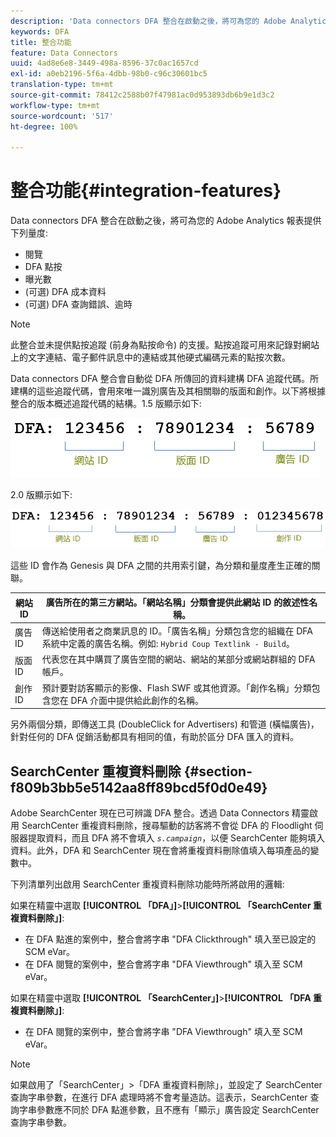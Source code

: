 ```yaml
---
description: 'Data connectors DFA 整合在啟動之後，將可為您的 Adobe Analytics 報表提供下列量度 '
keywords: DFA
title: 整合功能
feature: Data Connectors
uuid: 4ad8e6e8-3449-498a-8596-37c0ac1657cd
exl-id: a0eb2196-5f6a-4dbb-98b0-c96c30601bc5
translation-type: tm+mt
source-git-commit: 78412c2588b07f47981ac0d953893db6b9e1d3c2
workflow-type: tm+mt
source-wordcount: '517'
ht-degree: 100%

---
```


# 整合功能{#integration-features}

Data connectors DFA 整合在啟動之後，將可為您的 Adobe Analytics 報表提供下列量度:

* 閱覽
* DFA 點按
* 曝光數
* (可選) DFA 成本資料
* (可選) DFA 查詢錯誤、逾時

>[!NOTE]
>
> 此整合並未提供點按追蹤 (前身為點按命令) 的支援。點按追蹤可用來記錄對網站上的文字連結、電子郵件訊息中的連結或其他硬式編碼元素的點按次數。

Data connectors DFA 整合會自動從 DFA 所傳回的資料建構 DFA 追蹤代碼。所建構的這些追蹤代碼，會用來唯一識別廣告及其相關聯的版面和創作。以下將根據整合的版本概述追蹤代碼的結構。1.5 版顯示如下:

![](assets/DFA_id_struct1_5.png)

2.0 版顯示如下:

![](assets/DFA_id_struct2.png)

這些 ID 會作為 Genesis 與 DFA 之間的共用索引鍵，為分類和量度產生正確的關聯。

| 網站 ID | 廣告所在的第三方網站。「網站名稱」分類會提供此網站 ID 的敘述性名稱。 |
|---|---|
| 廣告 ID | 傳送給使用者之商業訊息的 ID。「廣告名稱」分類包含您的組織在 DFA 系統中定義的廣告名稱。例如: `Hybrid Coup Textlink - Build`。 |
| 版面 ID | 代表您在其中購買了廣告空間的網站、網站的某部分或網站群組的 DFA 帳戶。 |
| 創作 ID | 預計要對訪客顯示的影像、Flash SWF 或其他資源。「創作名稱」分類包含您在 DFA 介面中提供給此創作的名稱。 |

另外兩個分類，即傳送工具 (DoubleClick for Advertisers) 和管道 (橫幅廣告)，針對任何的 DFA 促銷活動都具有相同的值，有助於區分 DFA 匯入的資料。

## SearchCenter 重複資料刪除 {#section-f809b3bb5e5142aa8ff89bcd5f0d0e49}

Adobe SearchCenter 現在已可辨識 DFA 整合。透過 Data Connectors 精靈啟用 SearchCenter 重複資料刪除，搜尋驅動的訪客將不會從 DFA 的 Floodlight 伺服器提取資料，而且 DFA 將不會填入 *`s.campaign`*，以便 SearchCenter 能夠填入資料。此外，DFA 和 SearchCenter 現在會將重複資料刪除值填入每項產品的變數中。

下列清單列出啟用 SearchCenter 重複資料刪除功能時所將啟用的邏輯:

如果在精靈中選取 **[!UICONTROL 「DFA」]**>**[!UICONTROL 「SearchCenter 重複資料刪除」]**:

* 在 DFA 點進的案例中，整合會將字串 &quot;DFA Clickthrough&quot; 填入至已設定的 SCM eVar。
* 在 DFA 閱覽的案例中，整合會將字串 &quot;DFA Viewthrough&quot; 填入至 SCM eVar。

如果在精靈中選取 **[!UICONTROL 「SearchCenter」]**>**[!UICONTROL 「DFA 重複資料刪除」]**:

* 在 DFA 閱覽的案例中，整合會將字串 &quot;DFA Viewthrough&quot; 填入至 SCM eVar。

>[!NOTE]
>
> 如果啟用了「SearchCenter」>「DFA 重複資料刪除」，並設定了 SearchCenter 查詢字串參數，在進行 DFA 處理時將不會考量造訪。這表示，SearchCenter 查詢字串參數應不同於 DFA 點進參數，且不應有「顯示」廣告設定 SearchCenter 查詢字串參數。
